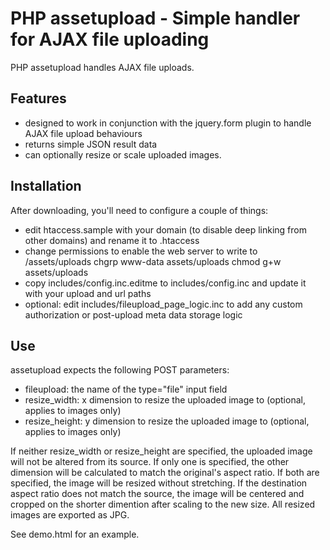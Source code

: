 PHP assetupload - Simple handler for AJAX file uploading
========================================================

PHP assetupload handles AJAX file uploads.

Features
---------------------------------

- designed to work in conjunction with the jquery.form plugin to handle AJAX file upload behaviours
- returns simple JSON result data
- can optionally resize or scale uploaded images.



Installation
----------------

After downloading, you'll need to configure a couple of things:

- edit htaccess.sample with your domain (to disable deep linking from other domains) and rename it to .htaccess
- change permissions to enable the web server to write to /assets/uploads
        chgrp www-data assets/uploads
        chmod g+w assets/uploads
- copy includes/config.inc.editme to includes/config.inc and update it with your upload and url paths
- optional: edit includes/fileupload_page_logic.inc to add any custom authorization or post-upload meta data storage logic


Use
---------------

assetupload expects the following POST parameters:

- fileupload: the name of the type="file" input field
- resize_width: x dimension to resize the uploaded image to (optional, applies to images only) 
- resize_height: y dimension to resize the uploaded image to (optional, applies to images only) 

If neither resize_width or resize_height are specified, the uploaded image will not be altered from its source. If only one is specified, the other dimension will be calculated to match the original's aspect ratio. If both are specified, the image will be resized without stretching. If the destination aspect ratio does not match the source, the image will be centered and cropped on the shorter dimention after scaling to the new size. All resized images are exported as JPG.

See demo.html for an example.
